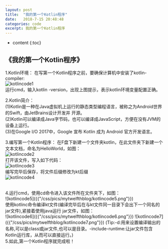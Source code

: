 ```yaml
---
layout: post
title:  "我的第一个Kotlin程序"
date:   2018-7-15 20:48:48
categories: code
excerpt: 我的第一个Kotlin程序
---
```


* content
{:toc}

## 《我的第一个Kotlin程序》
1.Kotlin环境：
 在写第一个Kotlin程序之前，要确保计算机中安装了kotlin-compiler:<br/>
 ![kotlincode1]({{"/css/pics/mytwelfthblog/kotlincode1.png"}})<br/>
 运行cmd，输入kotlin -version，出现上图提示，表示kotlin环境变量配置正确。

2.Kotlin简介：<br/>
 (1)Kotlin是一种在Java虚拟机上运行的静态类型编程语言，被称之为Android世界的Swift，由JetBrains设计开发并
    开源。<br/>
 (2)Kotlin可以编译成Java字节码，也可以编译成JavaScript，方便在没有JVM的设备上运行。<br/>
 (3)在Google I/O 2017中，Google 宣布 Kotlin 成为 Android 官方开发语言。<br/> 

3.编写第一个Kotlin程序：
 在F盘下新建一个文件夹kotlin，在此文件夹下新建一个文本文档，命名为HelloWorld，如图：<br/>
 ![kotlincode2]({{"/css/pics/mytwelfthblog/kotlincode2.png"}})<br/>
 打开该文件，写入如下代码：<br/>
 ![kotlincode3]({{"/css/pics/mytwelfthblog/kotlincode3.png"}})<br/>
 编写完毕后保存，将文件后缀修改为kt后缀<br/>
 ![kotlincode4]({{"/css/pics/mytwelfthblog/kotlincode4.png"}})
 
 <br/>
4.运行cmd，使用cd命令进入该文件所在文件夹下，如图：<br/>
 ![kotlincode5]({{"/css/pics/mytwelfthblog/kotlincode5.png"}})<br/>
 使用kotlinc命令编译kt文件(编译完毕后在与kt文件同一目录下会出下一个同名的jar文件),紧接着使用java运行
 jar文件，如图：<br/>
 ![kotlincode6]({{"/css/pics/mytwelfthblog/kotlincode6.png"}})
 ![kotlincode7]({{"/css/pics/mytwelfthblog/kotlincode7.png"}})
 (Tip:-d:用来设置编译输出的名称,可以是class或jar文件,也可以是目录。-include-runtime:让jar文件包含Kotlin运行库，从而可以直接运行。)

 <br/>
5.如此,第一个Kotlin程序就完成啦！